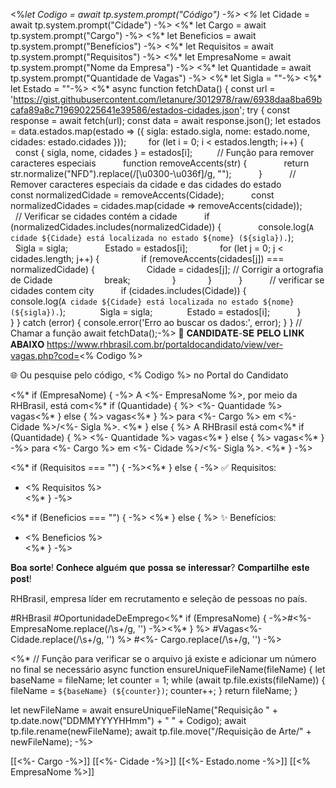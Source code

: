<%*let Codigo = await tp.system.prompt("Código") -%> 
<%* let Cidade = await tp.system.prompt("Cidade") -%>
<%* let Cargo = await tp.system.prompt("Cargo") -%>
<%* let Beneficios = await tp.system.prompt("Benefícios") -%>
<%* let Requisitos = await tp.system.prompt("Requisitos") -%>
<%* let EmpresaNome = await tp.system.prompt("Nome da Empresa") -%>
<%* let Quantidade = await tp.system.prompt("Quantidade de Vagas") -%>
<%* let Sigla = ""-%>
<%* let Estado = ""-%>
<%* async function fetchData() {
    const url = 'https://gist.githubusercontent.com/letanure/3012978/raw/6938daa8ba69bcafa89a8c719690225641e39586/estados-cidades.json';
    try {
        const response = await fetch(url);
        const data = await response.json();
        let estados = data.estados.map(estado => ({
            sigla: estado.sigla,
            nome: estado.nome,
            cidades: estado.cidades
        }));
        for (let i = 0; i < estados.length; i++) {
          const { sigla, nome, cidades } = estados[i];
         // Função para remover caracteres especiais
          function removeAccents(str) {
              return str.normalize("NFD").replace(/[\u0300-\u036f]/g, "");
          }
          // Remover caracteres especiais da cidade e das cidades do estado
          const normalizedCidade = removeAccents(Cidade);
          const normalizedCidades = cidades.map(cidade => removeAccents(cidade));
          // Verificar se cidades contém a cidade
          if (normalizedCidades.includes(normalizedCidade)) {
              console.log(`A cidade ${Cidade} está localizada no estado ${nome} (${sigla}).`);
              Sigla = sigla;
              Estado = estados[i];
            for (let j = 0; j < cidades.length; j++) {
                if (removeAccents(cidades[j]) === normalizedCidade) {
                    Cidade = cidades[j]; // Corrigir a ortografia de Cidade
                    break;
                }
            }
          }
          // verificar se cidades contem city
          if (cidades.includes(Cidade)) {
              console.log(`A cidade ${Cidade} está localizada no estado ${nome} (${sigla}).`);
                 Sigla = sigla;
                 Estado = estados[i];
          }
        }
    } catch (error) {
        console.error('Erro ao buscar os dados:', error);
    }
}
// Chamar a função
await fetchData();-%>
💼 𝐂𝐀𝐍𝐃𝐈𝐃𝐀𝐓𝐄-𝐒𝐄 𝐏𝐄𝐋𝐎 𝐋𝐈𝐍𝐊 𝐀𝐁𝐀𝐈𝐗𝐎
https://www.rhbrasil.com.br/portaldocandidato/view/ver-vagas.php?cod=<% Codigo %>

🌐 Ou pesquise pelo código, <% Codigo %> no Portal do Candidato  

<%* if (EmpresaNome) { -%>
A <%- EmpresaNome %>, por meio da RHBrasil, está com<%* if (Quantidade) { %> <%- Quantidade %> vagas<%* } else { %> vagas<%* } %> para <%- Cargo %> em <%- Cidade %>/<%- Sigla %>. 
<%* } else { %>
A RHBrasil está com<%* if (Quantidade) { %> <%- Quantidade %> vagas<%* } else { %> vagas<%* } -%> para <%- Cargo %> em <%- Cidade %>/<%- Sigla %>. 
<%* } -%>

<%* if (Requisitos === "") { -%><%* } else { -%> 
✅ Requisitos: 
- <% Requisitos %>  
<%* } -%>

<%* if (Beneficios === "") { -%> 
<%* } else { %> 
✨ Benefícios:
- <% Beneficios %>  
<%* } -%>

𝐁𝐨𝐚 𝐬𝐨𝐫𝐭𝐞!
𝐂𝐨𝐧𝐡𝐞𝐜𝐞 𝐚𝐥𝐠𝐮é𝐦 𝐪𝐮𝐞 𝐩𝐨𝐬𝐬𝐚 𝐬𝐞 𝐢𝐧𝐭𝐞𝐫𝐞𝐬𝐬𝐚𝐫? 𝐂𝐨𝐦𝐩𝐚𝐫𝐭𝐢𝐥𝐡𝐞 𝐞𝐬𝐭𝐞 𝐩𝐨𝐬𝐭!

RHBrasil, empresa líder em recrutamento e seleção de pessoas no país.

#RHBrasil #OportunidadeDeEmprego<%* if (EmpresaNome) { -%>#<%- EmpresaNome.replace(/\s+/g, '') -%><%* } %> #Vagas<%- Cidade.replace(/\s+/g, '') %> #<%- Cargo.replace(/\s+/g, '') -%>


<%* 
// Função para verificar se o arquivo já existe e adicionar um número no final se necessário
async function ensureUniqueFileName(fileName) {
    let baseName = fileName;
    let counter = 1;
    while (await tp.file.exists(fileName)) {
        fileName = `${baseName} (${counter})`;
        counter++;
    }
    return fileName;
}

let newFileName = await ensureUniqueFileName("Requisição " + tp.date.now("DDMMYYYYHHmm") + " " + Codigo);
await tp.file.rename(newFileName);
await tp.file.move("/Requisição de Arte/" + newFileName);
-%>

[[<%- Cargo -%>]] [[<%- Cidade -%>]] [[<%- Estado.nome -%>]] [[<% EmpresaNome %>]]